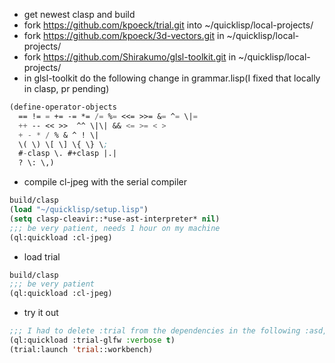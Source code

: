 * get newest clasp and build
* fork https://github.com/kpoeck/trial.git into ~/quicklisp/local-projects/
* fork https://github.com/kpoeck/3d-vectors.git in ~/quicklisp/local-projects/
* fork https://github.com/Shirakumo/glsl-toolkit.git in ~/quicklisp/local-projects/
* in glsl-toolkit do the following change in grammar.lisp(I fixed that locally in clasp, pr pending)
```lisp
(define-operator-objects
  == != = += -= *= /= %= <<= >>= &= ^= \|=
  ++ -- << >>  ^^ \|\| && <= >= < >
  + - * / % & ^ ! \|
  \( \) \[ \] \{ \} \; 
  #-clasp \. #+clasp |.|
  ? \: \,)
````
* compile cl-jpeg with the serial compiler
```lisp
build/clasp
(load "~/quicklisp/setup.lisp")
(setq clasp-cleavir::*use-ast-interpreter* nil)
;;; be very patient, needs 1 hour on my machine
(ql:quickload :cl-jpeg)
````
* load trial
```lisp
build/clasp
;;; be very patient
(ql:quickload :cl-jpeg)
````
* try it out
```lisp
;;; I had to delete :trial from the dependencies in the following :asd, don't know yet whether this is a clasp error
(ql:quickload :trial-glfw :verbose t)
(trial:launch 'trial::workbench)
````